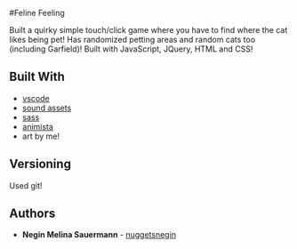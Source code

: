 #Feline Feeling

Built a quirky simple touch/click game where you have to find where the cat likes being pet! Has randomized petting 
areas and random cats too (including Garfield)! Built with JavaScript, JQuery, HTML and CSS!

## Built With

* [vscode](https://code.visualstudio.com/) 
* [sound assets](https://downloads.khinsider.com/)
* [sass](https://sass-lang.com/)
* [animista](https://animista.net/)
* art by me!



## Versioning
Used git!

## Authors

* **Negin Melina Sauermann** - [nuggetsnegin](https://github.com/nuggetsnegin)
